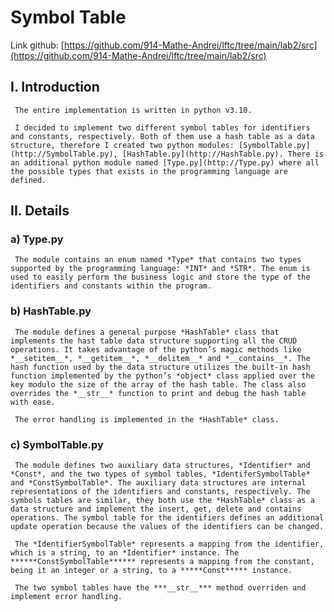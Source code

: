 # Symbol Table

Link github: [https://github.com/914-Mathe-Andrei/lftc/tree/main/lab2/src](https://github.com/914-Mathe-Andrei/lftc/tree/main/lab2/src)

## I. Introduction

     The entire implementation is written in python v3.10.

     I decided to implement two different symbol tables for identifiers and constants, respectively. Both of them use a hash table as a data structure, therefore I created two python modules: [SymbolTable.py](http://SymbolTable.py), [HashTable.py](http://HashTable.py). There is an additional python module named [Type.py](http://Type.py) where all the possible types that exists in the programming language are defined.

## II. Details

### a) Type.py

     The module contains an enum named *Type* that contains two types supported by the programming language: *INT* and *STR*. The enum is used to easily perform the business logic and store the type of the identifiers and constants within the program.

### b) HashTable.py

     The module defines a general purpose *HashTable* class that implements the hast table data structure supporting all the CRUD operations. It takes advantage of the python’s magic methods like *__setitem__*, *__getitem__*, *__delitem__* and *__contains__*. The hash function used by the data structure utilizes the built-in hash function implemented by the python’s *object* class applied over the key modulo the size of the array of the hash table. The class also overrides the *__str__* function to print and debug the hash table with ease.

     The error handling is implemented in the *HashTable* class.

### c) SymbolTable.py

     The module defines two auxiliary data structures, *Identifier* and *Const*, and the two types of symbol tables, *IdentiferSymbolTable* and *ConstSymbolTable*. The auxiliary data structures are internal representations of the identifiers and constants, respectively. The symbols tables are similar, they both use the *HashTable* class as a data structure and implement the insert, get, delete and contains operations. The symbol table for the identifiers defines an additional update operation because the values of the identifiers can be changed.

     The *IdentifierSymbolTable* represents a mapping from the identifier, which is a string, to an *Identifier* instance. The ******ConstSymbolTable****** represents a mapping from the constant, being it an integer or a string, to a *****Const***** instance.

     The two symbol tables have the ***__str__*** method overriden and implement error handling.